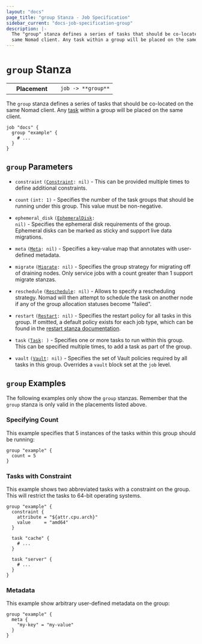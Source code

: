 ```yaml
---
layout: "docs"
page_title: "group Stanza - Job Specification"
sidebar_current: "docs-job-specification-group"
description: |-
  The "group" stanza defines a series of tasks that should be co-located on the
  same Nomad client. Any task within a group will be placed on the same client.
---
```


# `group` Stanza

<table class="table table-bordered table-striped">
  <tr>
    <th width="120">Placement</th>
    <td>
      <code>job -> **group**</code>
    </td>
  </tr>
</table>

The `group` stanza defines a series of tasks that should be co-located on the
same Nomad client. Any [task][] within a group will be placed on the same
client.

```hcl
job "docs" {
  group "example" {
    # ...
  }
}
```

## `group` Parameters

- `constraint` <code>([Constraint][]: nil)</code> -
  This can be provided multiple times to define additional constraints.

- `count` `(int: 1)` - Specifies the number of the task groups that should
  be running under this group. This value must be non-negative.

- `ephemeral_disk` <code>([EphemeralDisk][]: nil)</code> - Specifies the
  ephemeral disk requirements of the group. Ephemeral disks can be marked as
  sticky and support live data migrations.

- `meta` <code>([Meta][]: nil)</code> - Specifies a key-value map that annotates
  with user-defined metadata.

- `migrate` <code>([Migrate][]: nil)</code> - Specifies the group strategy for
  migrating off of draining nodes. Only service jobs with a count greater than
  1 support migrate stanzas.

- `reschedule` <code>([Reschedule][]: nil)</code> - Allows to specify a
  rescheduling strategy. Nomad will then attempt to schedule the task on another
  node if any of the group allocation statuses become "failed".

- `restart` <code>([Restart][]: nil)</code> - Specifies the restart policy for
  all tasks in this group. If omitted, a default policy exists for each job
  type, which can be found in the [restart stanza documentation][restart].

- `task` <code>([Task][]: <required>)</code> - Specifies one or more tasks to run
  within this group. This can be specified multiple times, to add a task as part
  of the group.

- `vault` <code>([Vault][]: nil)</code> - Specifies the set of Vault policies
  required by all tasks in this group. Overrides a `vault` block set at the
  `job` level.

## `group` Examples

The following examples only show the `group` stanzas. Remember that the
`group` stanza is only valid in the placements listed above.

### Specifying Count

This example specifies that 5 instances of the tasks within this group should be
running:

```hcl
group "example" {
  count = 5
}
```

### Tasks with Constraint

This example shows two abbreviated tasks with a constraint on the group. This
will restrict the tasks to 64-bit operating systems.

```hcl
group "example" {
  constraint {
    attribute = "${attr.cpu.arch}"
    value     = "amd64"
  }

  task "cache" {
    # ...
  }

  task "server" {
    # ...
  }
}
```

### Metadata

This example show arbitrary user-defined metadata on the group:

```hcl
group "example" {
  meta {
    "my-key" = "my-value"
  }
}
```

[task]: /docs/job-specification/task.html "Nomad task Job Specification"
[job]: /docs/job-specification/job.html "Nomad job Job Specification"
[constraint]: /docs/job-specification/constraint.html "Nomad constraint Job Specification"
[ephemeraldisk]: /docs/job-specification/ephemeral_disk.html "Nomad ephemeral_disk Job Specification"
[meta]: /docs/job-specification/meta.html "Nomad meta Job Specification"
[migrate]: /docs/job-specification/migrate.html "Nomad migrate Job Specification"
[reschedule]: /docs/job-specification/reschedule.html "Nomad reschedule Job Specification"
[restart]: /docs/job-specification/restart.html "Nomad restart Job Specification"
[vault]: /docs/job-specification/vault.html "Nomad vault Job Specification"
